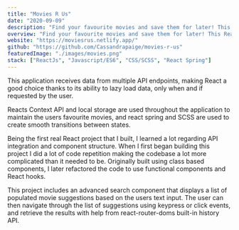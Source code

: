 ```yaml
---
title: "Movies R Us"
date: "2020-09-09"
description: "Find your favourite movies and save them for later! This React application allows you to browse through thousands of movies or search for your favourites to find ones that are similar."
overview: "Find your favourite movies and save them for later! This React application allows you to browse through thousands of movies or search for your favourites to find ones that are similar."
website: "https://moviesrus.netlify.app/"
github: "https://github.com/Cassandrapaige/movies-r-us"
featuredImage: "./images/movies.png"
stack: ["ReactJs", "Javascript/ES6", "CSS/SCSS", "React Spring"]
---
```


This application receives data from multiple API endpoints, making React a good choice thanks to its ability to lazy load data, only when and if requested by the user. 

Reacts Context API and local storage are used throughout the application to maintain the users favourite movies, and react spring and SCSS are used to create smooth transitions between states.

<Title>Lessons Learned</Title>

Being the first real React project that I built, I learned a lot regarding API integration and component structure. When I first began building this project I did a lot of code repetition making the codebase a lot more complicated than it needed to be. Originally built using class based components, I later refactored the code to use functional components and React hooks.

<Title isPurple>Accomplishments</Title>

This project includes an advanced search component that displays a list of populated movie suggestions based on the users text input. The user can then navigate through the list of suggestions using keypress or click events, and retrieve the results with help from react-router-doms built-in history API.


